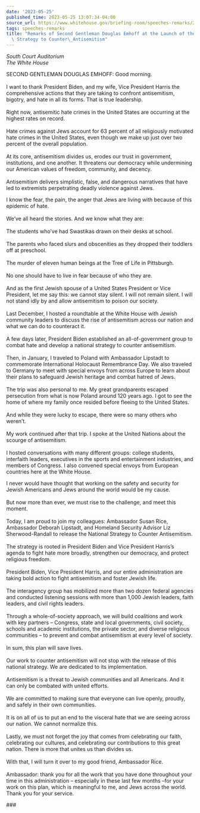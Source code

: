 ```yaml
---
date: '2023-05-25'
published_time: 2023-05-25 13:07:34-04:00
source_url: https://www.whitehouse.gov/briefing-room/speeches-remarks/2023/05/25/remarks-of-second-gentleman-douglas-emhoff-at-the-launch-of-the-u-s-national-strategy-to-counter-antisemitism/
tags: speeches-remarks
title: "Remarks of Second Gentleman Douglas Emhoff at the Launch of the U.S. National\
  \ Strategy to Counter\_Antisemitism"
---
```

 
*South Court Auditorium  
*The White House**

SECOND GENTLEMAN DOUGLAS EMHOFF: Good morning.  
   
I want to thank President Biden, and my wife, Vice President Harris the
comprehensive actions that they are taking to confront antisemitism,
bigotry, and hate in all its forms. That is true leadership.  
   
Right now, antisemitic hate crimes in the United States are occurring at
the highest rates on record.  
   
Hate crimes against Jews account for 63 percent of all religiously
motivated hate crimes in the United States, even though we make up just
over two percent of the overall population.  
   
At its core, antisemitism divides us, erodes our trust in government,
institutions, and one another. It threatens our democracy while
undermining our American values of freedom, community, and decency.  
   
Antisemitism delivers simplistic, false, and dangerous narratives that
have led to extremists perpetrating deadly violence against Jews.  
  
I know the fear, the pain, the anger that Jews are living with because
of this epidemic of hate.  
   
We’ve all heard the stories. And we know what they are:  
   
The students who’ve had Swastikas drawn on their desks at school.  
   
The parents who faced slurs and obscenities as they dropped their
toddlers off at preschool.  
   
The murder of eleven human beings at the Tree of Life in Pittsburgh.  
   
No one should have to live in fear because of who they are.  
   
And as the first Jewish spouse of a United States President or Vice
President, let me say this: we cannot stay silent. I will not remain
silent. I will not stand idly by and allow antisemitism to poison our
society.  
   
Last December, I hosted a roundtable at the White House with Jewish
community leaders to discuss the rise of antisemitism across our nation
and what we can do to counteract it.  
   
A few days later, President Biden established an all-of-government group
to combat hate and develop a national strategy to counter
antisemitism.  
   
Then, in January, I traveled to Poland with Ambassador Lipstadt to
commemorate International Holocaust Remembrance Day. We also traveled to
Germany to meet with special envoys from across Europe to learn about
their plans to safeguard Jewish heritage and combat hatred of Jews.  
   
The trip was also personal to me. My great grandparents escaped
persecution from what is now Poland around 120 years ago. I got to see
the home of where my family once resided before fleeing to the United
States.  
   
And while they were lucky to escape, there were so many others who
weren’t.  
   
My work continued after that trip. I spoke at the United Nations about
the scourge of antisemitism.  
   
I hosted conversations with many different groups: college students,
interfaith leaders, executives in the sports and entertainment
industries, and members of Congress. I also convened special envoys from
European countries here at the White House.  
  
I never would have thought that working on the safety and security for
Jewish Americans and Jews around the world would be my cause.  
   
But now more than ever, we must rise to the challenge, and meet this
moment.  
   
Today, I am proud to join my colleagues: Ambassador Susan Rice,
Ambassador Deborah Lipstadt, and Homeland Security Advisor Liz
Sherwood-Randall to release the National Strategy to Counter
Antisemitism.  
   
The strategy is rooted in President Biden and Vice President Harris’s
agenda to fight hate more broadly, strengthen our democracy, and protect
religious freedom.  
   
President Biden, Vice President Harris, and our entire administration
are taking bold action to fight antisemitism and foster Jewish life.  
   
The interagency group has mobilized more than two dozen federal agencies
and conducted listening sessions with more than 1,000 Jewish leaders,
faith leaders, and civil rights leaders.  
   
Through a whole-of-society approach, we will build coalitions and work
with key partners – Congress, state and local governments, civil
society, schools and academic institutions, the private sector, and
diverse religious communities – to prevent and combat antisemitism at
every level of society.  
   
In sum, this plan will save lives.  
   
Our work to counter antisemitism will not stop with the release of this
national strategy. We are dedicated to its implementation.  
   
Antisemitism is a threat to Jewish communities and all Americans. And it
can only be combated with united efforts.  
   
We are committed to making sure that everyone can live openly, proudly,
and safely in their own communities.  
   
It is on all of us to put an end to the visceral hate that we are seeing
across our nation. We cannot normalize this.  
   
Lastly, we must not forget the joy that comes from celebrating our
faith, celebrating our cultures, and celebrating our contributions to
this great nation. There is more that unites us than divides us.  
   
With that, I will turn it over to my good friend, Ambassador Rice.  
   
Ambassador: thank you for all the work that you have done throughout
your time in this administration – especially in these last few months
–for your work on this plan, which is meaningful to me, and Jews across
the world. Thank you for your service.

\###
